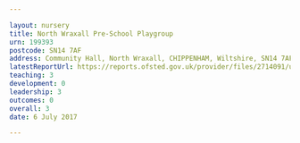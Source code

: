 ```yaml
---

layout: nursery
title: North Wraxall Pre-School Playgroup
urn: 199393
postcode: SN14 7AF
address: Community Hall, North Wraxall, CHIPPENHAM, Wiltshire, SN14 7AF
latestReportUrl: https://reports.ofsted.gov.uk/provider/files/2714091/urn/199393.pdf
teaching: 3
development: 0
leadership: 3
outcomes: 0
overall: 3
date: 6 July 2017

---
```

